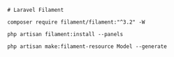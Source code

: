 	# Laravel Filament

```
composer require filament/filament:"^3.2" -W
```

```
php artisan filament:install --panels
```

```
php artisan make:filament-resource Model --generate
```